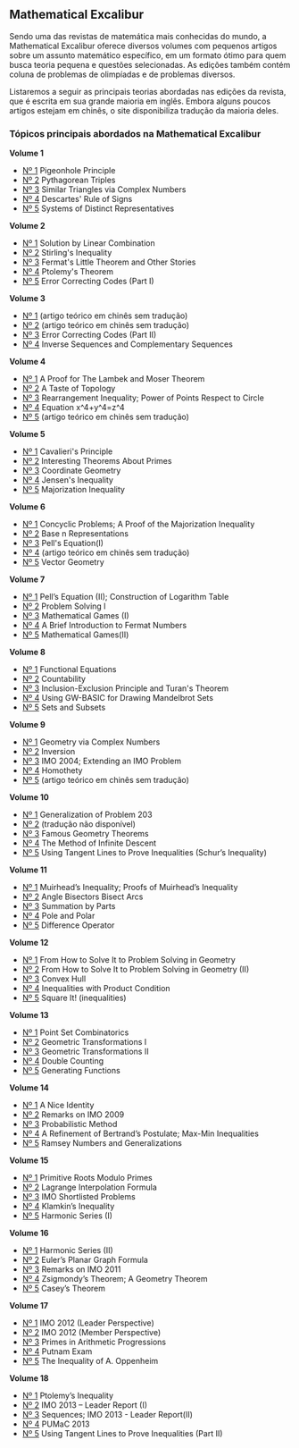 ## Mathematical Excalibur

Sendo uma das revistas de matemática mais conhecidas do mundo, a Mathematical Excalibur oferece diversos volumes com pequenos artigos sobre um assunto matemático específico, em um formato ótimo para quem busca teoria pequena e questões selecionadas. As edições também contém coluna de problemas de olimpíadas e de problemas diversos.

Listaremos a seguir as principais teorias abordadas nas edições da revista, que é escrita em sua grande maioria em inglês. Embora alguns poucos artigos estejam em chinês, o site disponibiliza tradução da maioria deles.

### Tópicos principais abordados na Mathematical Excalibur


__Volume 1__

 - [Nº 1]() Pigeonhole Principle
 - [Nº 2]() Pythagorean Triples
 - [Nº 3]() Similar Triangles via Complex Numbers
 - [Nº 4]() Descartes' Rule of Signs
 - [Nº 5]() Systems of Distinct Representatives

__Volume 2__

 - [Nº 1]() Solution by Linear Combination
 - [Nº 2]() Stirling's Inequality
 - [Nº 3]() Fermat's Little Theorem and Other Stories
 - [Nº 4]() Ptolemy's Theorem
 - [Nº 5]() Error Correcting Codes (Part I)

__Volume 3__

 - [Nº 1]() (artigo teórico em chinês sem tradução)
 - [Nº 2]() (artigo teórico em chinês sem tradução)
 - [Nº 3]() Error Correcting Codes (Part II)
 - [Nº 4]() Inverse Sequences and Complementary Sequences

__Volume 4__

 - [Nº 1]() A Proof for The Lambek and Moser Theorem
 - [Nº 2]() A Taste of Topology
 - [Nº 3]() Rearrangement Inequality; Power of Points Respect to Circle
 - [Nº 4]() Equation x^4+y^4=z^4
 - [Nº 5]() (artigo teórico em chinês sem tradução)

__Volume 5__

 - [Nº 1]() Cavalieri's Principle
 - [Nº 2]() Interesting Theorems About Primes
 - [Nº 3]() Coordinate Geometry
 - [Nº 4]() Jensen's Inequality
 - [Nº 5]() Majorization Inequality

__Volume 6__

 - [Nº 1]() Concyclic Problems; A Proof of the Majorization Inequality
 - [Nº 2]() Base n Representations
 - [Nº 3]() Pell's Equation(I)
 - [Nº 4]() (artigo teórico em chinês sem tradução)
 - [Nº 5]() Vector Geometry

__Volume 7__

 - [Nº 1]() Pell’s Equation (II); Construction of Logarithm Table
 - [Nº 2]() Problem Solving I
 - [Nº 3]() Mathematical Games (I) 
 - [Nº 4]() A Brief Introduction to Fermat Numbers
 - [Nº 5]() Mathematical Games(II)

__Volume 8__

 - [Nº 1]() Functional Equations
 - [Nº 2]() Countability
 - [Nº 3]() Inclusion-Exclusion Principle and Turan's Theorem
 - [Nº 4]() Using GW-BASIC for Drawing Mandelbrot Sets
 - [Nº 5]() Sets and Subsets

__Volume 9__

 - [Nº 1]() Geometry via Complex Numbers
 - [Nº 2]() Inversion
 - [Nº 3]() IMO 2004; Extending an IMO Problem
 - [Nº 4]() Homothety
 - [Nº 5]() (artigo teórico em chinês sem tradução)

__Volume 10__

 - [Nº 1]() Generalization of Problem 203
 - [Nº 2]() (tradução não disponível)
 - [Nº 3]() Famous Geometry Theorems
 - [Nº 4]() The Method of Infinite Descent
 - [Nº 5]() Using Tangent Lines to Prove Inequalities (Schur’s Inequality)

__Volume 11__

 - [Nº 1]() Muirhead’s Inequality; Proofs of Muirhead’s Inequality
 - [Nº 2]() Angle Bisectors Bisect Arcs
 - [Nº 3]() Summation by Parts
 - [Nº 4]() Pole and Polar
 - [Nº 5]() Difference Operator

__Volume 12__

 - [Nº 1]() From How to Solve It to Problem Solving in Geometry
 - [Nº 2]() From How to Solve It to Problem Solving in Geometry (II)
 - [Nº 3]() Convex Hull
 - [Nº 4]() Inequalities with Product Condition
 - [Nº 5]() Square It! (inequalities)

__Volume 13__

 - [Nº 1]() Point Set Combinatorics
 - [Nº 2]() Geometric Transformations I
 - [Nº 3]() Geometric Transformations II
 - [Nº 4]() Double Counting
 - [Nº 5]() Generating Functions

__Volume 14__

 - [Nº 1]() A Nice Identity
 - [Nº 2]() Remarks on IMO 2009
 - [Nº 3]() Probabilistic Method
 - [Nº 4]() A Refinement of Bertrand’s Postulate; Max-Min Inequalities
 - [Nº 5]() Ramsey Numbers and Generalizations

__Volume 15__

 - [Nº 1]() Primitive Roots Modulo Primes
 - [Nº 2]() Lagrange Interpolation Formula
 - [Nº 3]() IMO Shortlisted Problems
 - [Nº 4]() Klamkin’s Inequality
 - [Nº 5]() Harmonic Series (I)

__Volume 16__

 - [Nº 1]() Harmonic Series (II)
 - [Nº 2]() Euler’s Planar Graph Formula
 - [Nº 3]() Remarks on IMO 2011
 - [Nº 4]() Zsigmondy’s Theorem; A Geometry Theorem
 - [Nº 5]() Casey’s Theorem

__Volume 17__

 - [Nº 1]() IMO 2012 (Leader Perspective)
 - [Nº 2]() IMO 2012 (Member Perspective)
 - [Nº 3]() Primes in Arithmetic Progressions
 - [Nº 4]() Putnam Exam
 - [Nº 5]() The Inequality of A. Oppenheim

__Volume 18__

 - [Nº 1]() Ptolemy’s Inequality
 - [Nº 2]() IMO 2013 – Leader Report (I)
 - [Nº 3]() Sequences; IMO 2013 - Leader Report(II)
 - [Nº 4]() PUMaC 2013
 - [Nº 5]() Using Tangent Lines to Prove Inequalities (Part II)
